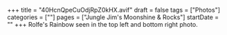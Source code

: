 +++
title = "40HcnQpeCuOdjRpZ0kHX.avif"
draft = false
tags = ["Photos"]
categories = [""]
pages = ["Jungle Jim's Moonshine & Rocks"]
startDate = ""
+++
Rolfe's Rainbow seen in the top left and bottom right photo.
